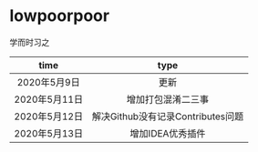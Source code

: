# lowpoorpoor
学而时习之

|time|type|
|:---:|:---:|
|2020年5月9日|更新|
|2020年5月11日|增加打包混淆二三事|
|2020年5月12日|解决Github没有记录Contributes问题|
|2020年5月13日|增加IDEA优秀插件|


